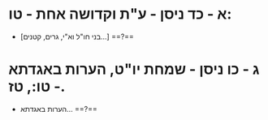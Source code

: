 # א - כד ניסן - ע"ת וקדושה אחת - טו:
* \[בני חו"ל וא"י, גרים, קטנים…\] ==?==
# ג - כו ניסן - שמחת יו"ט, הערות באגדתא - טו:, טז.
* הערות באגדתא… ==?==
